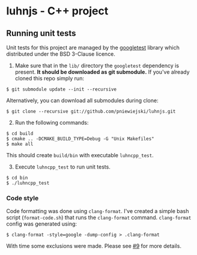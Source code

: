 # luhnjs - C++ project

## Running unit tests

Unit tests for this project are managed by the
[googletest](https://github.com/google/googletest/blob/master/LICENSE) 
library which distributed under the BSD 3-Clause licence.

1. Make sure that in the `lib/` directory the `googletest` dependency is
   present. **It should be downloaded as git submodule.** If you've already
   cloned this repo simply run:

```
$ git submodule update --init --recursive
```

Alternatively, you can download all submodules during clone:

```
$ git clone --recursive git://github.com/pniewiejski/luhnjs.git
```

2. Run the following commands:

```
$ cd build
$ cmake .. -DCMAKE_BUILD_TYPE=Debug -G "Unix Makefiles"
$ make all
```

This should create `build/bin` with executable `luhncpp_test`.

3. Execute `luhncpp_test` to run unit tests.

```
$ cd bin
$ ./luhncpp_test
```

### Code style

Code formatting was done using `clang-format`. I've created a simple bash script
(`format-code.sh`) that runs the `clang-format` command. `clang-format` config
was generated using:

```
$ clang-format -style=google -dump-config > .clang-format
```
With time some exclusions were made. Please see [#9](https://github.com/pniewiejski/luhnjs/pull/9)
for more details. 
